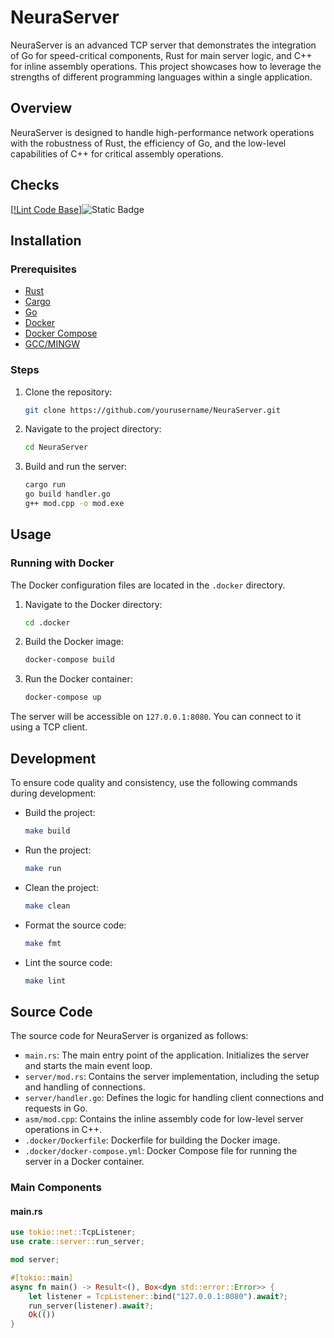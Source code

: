 # NeuraServer

NeuraServer is an advanced TCP server that demonstrates the integration of Go for speed-critical components, Rust for main server logic, and C++ for inline assembly operations. This project showcases how to leverage the strengths of different programming languages within a single application.

## Overview

NeuraServer is designed to handle high-performance network operations with the robustness of Rust, the efficiency of Go, and the low-level capabilities of C++ for critical assembly operations.

## Checks
[[!Lint Code Base](https://github.com/NeuraServer/NeuraServer/actions/workflows/super-linter.yml/badge.svg)]![Static Badge](https://img.shields.io/badge/server-_127.0.0.1%3A5500-red?logo=github)
## Installation

### Prerequisites

- [Rust](https://www.rust-lang.org/tools/install)
- [Cargo](https://doc.rust-lang.org/cargo/getting-started/installation.html)
- [Go](https://golang.org/doc/install)
- [Docker](https://www.docker.com/get-started)
- [Docker Compose](https://docs.docker.com/compose/install/)
- [GCC/MINGW](https://sourceforge.net/projects/mingw/)

### Steps

1. Clone the repository:

    ```sh
    git clone https://github.com/yourusername/NeuraServer.git
    ```

2. Navigate to the project directory:

    ```sh
    cd NeuraServer
    ```

3. Build and run the server:

    ```sh
    cargo run
    go build handler.go
    g++ mod.cpp -o mod.exe
    ```

## Usage

### Running with Docker

The Docker configuration files are located in the `.docker` directory.

1. Navigate to the Docker directory:

    ```sh
    cd .docker
    ```

2. Build the Docker image:

    ```sh
    docker-compose build
    ```

3. Run the Docker container:

    ```sh
    docker-compose up
    ```

The server will be accessible on `127.0.0.1:8080`. You can connect to it using a TCP client.

## Development

To ensure code quality and consistency, use the following commands during development:

- Build the project:

    ```sh
    make build
    ```

- Run the project:

    ```sh
    make run
    ```

- Clean the project:

    ```sh
    make clean
    ```

- Format the source code:

    ```sh
    make fmt
    ```

- Lint the source code:

    ```sh
    make lint
    ```

## Source Code

The source code for NeuraServer is organized as follows:

- `main.rs`: The main entry point of the application. Initializes the server and starts the main event loop.
- `server/mod.rs`: Contains the server implementation, including the setup and handling of connections.
- `server/handler.go`: Defines the logic for handling client connections and requests in Go.
- `asm/mod.cpp`: Contains the inline assembly code for low-level server operations in C++.
- `.docker/Dockerfile`: Dockerfile for building the Docker image.
- `.docker/docker-compose.yml`: Docker Compose file for running the server in a Docker container.

### Main Components

#### main.rs

```rust
use tokio::net::TcpListener;
use crate::server::run_server;

mod server;

#[tokio::main]
async fn main() -> Result<(), Box<dyn std::error::Error>> {
    let listener = TcpListener::bind("127.0.0.1:8080").await?;
    run_server(listener).await?;
    Ok(())
}
```

